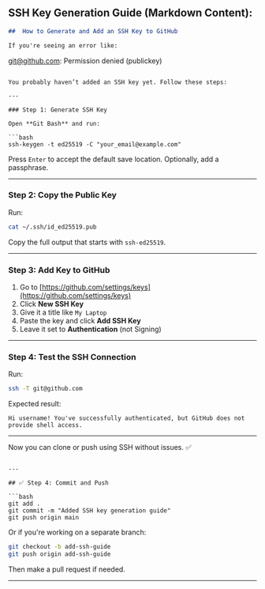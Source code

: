 

##  SSH Key Generation Guide (Markdown Content):

```markdown
##  How to Generate and Add an SSH Key to GitHub

If you're seeing an error like:

```

[git@github.com](mailto:git@github.com): Permission denied (publickey)

````

You probably haven’t added an SSH key yet. Follow these steps:

---

### Step 1: Generate SSH Key

Open **Git Bash** and run:

```bash
ssh-keygen -t ed25519 -C "your_email@example.com"
````

Press `Enter` to accept the default save location. Optionally, add a passphrase.

---

### Step 2: Copy the Public Key

Run:

```bash
cat ~/.ssh/id_ed25519.pub
```

Copy the full output that starts with `ssh-ed25519`.

---

###  Step 3: Add Key to GitHub

1. Go to [https://github.com/settings/keys](https://github.com/settings/keys)
2. Click **New SSH Key**
3. Give it a title like `My Laptop`
4. Paste the key and click **Add SSH Key**
5. Leave it set to **Authentication** (not Signing)

---

### Step 4: Test the SSH Connection

Run:

```bash
ssh -T git@github.com
```

Expected result:

```
Hi username! You've successfully authenticated, but GitHub does not provide shell access.
```

---

Now you can clone or push using SSH without issues. ✅

````

---

## ✅ Step 4: Commit and Push

```bash
git add .
git commit -m "Added SSH key generation guide"
git push origin main
````

Or if you're working on a separate branch:

```bash
git checkout -b add-ssh-guide
git push origin add-ssh-guide
```

Then make a pull request if needed.

---



